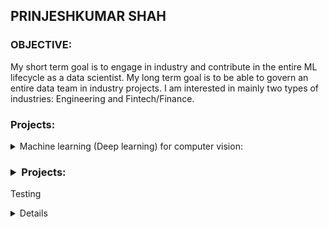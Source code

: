 ## **PRINJESHKUMAR SHAH**


### OBJECTIVE:
My short term goal is to engage in industry and contribute in the entire ML lifecycle as a data scientist. My long term goal is to be able to govern an entire data team in industry projects. I am interested in mainly two types of industries: Engineering and Fintech/Finance.

### Projects:

<details><summary>Machine learning (Deep learning) for computer vision:</summary>
- This Project is a part of University of Koblenz's research and it deals with multimodal action recognition. We aim to create a training robot which supports people in elderly homes by recognizing their gestures and activities and acting accordingly. It may support them in their everyday lives and further saves them when accidents occur.
- I assumed a Machine learning engineer position in the team.
- Responsibilities and roles:
    1. Developed a complete package of Machine learning pipeline.
    2. Pytorch lightning based ML pipeline
    3. Multiple integrated deep learning or machine learning models
    4. Tensorboard for dashboarding and visualization
    5. Worked with RGB, depth and IMU data during the entire work
    6. Linux development environment
    7. Co-ordinated with data engineering team for features engineering. Took initiative to implement my idea in engineering data in a better way. The performance of the model with the same data was improved by around 3 percent on testing set with the idea.
    8. We equiped Gitlab with CI/CD jobs and deployment using containerization technology (in our case, docker).
    9. Developed an Intent based Chatbot for HMI for the robot.
- Competitions:
For research and training purposes we took part in two online challenges where we created our first training routine. Those challenges were due on June 30th 2021 and our confidence paid off. We succeeded on both competitions and won against a few competitors:
[Link](https://metricsproject.eu/news/heart-met-challenges-results-1/)

- OpenAcRec:
The entire development is not open source and is propriatory to the University of Koblenz. However, OpenAcRec is an action library that is available for testing. It is still under development. With OpenAcRec we aim to develop an action recognition library that serves as a basis for unifying various datasets of various different modalities. You can install it with this command.
`pip install -i https://test.pypi.org/simple/ --no-deps AcRec`
- For more information and documentation, please go to this page.
[Link](https://userpages.uni-koblenz.de/~acrec/docs/)

- MAREC:
MAREC is a prototypical machine which aims to apply our research methods on an actual robot that will be able to recognize human gestures and react/ interact accordingly.
</details>

### <details><summary>Projects:</summary>
Testing
<details>

### Some important links
- [Link](https://medium.com/@prinjeshshah3/creating-your-deep-learning-model-with-pytorch-lightning-bc6ae60d90d)
- [Link](https://github.com/Prinjesh)